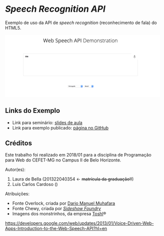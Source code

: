 # _Speech Recognition API_

Exemplo de uso da API de _speech recognition_ (reconhecimento de fala) do HTML5.

![](images/screenshot.png)


## Links do Exemplo

- Link para seminário: [slides de aula][slides]
- Link para exemplo publicado: [página no GitHub][vivo]

## Créditos

Este trabalho foi realizado em 2018/01 para a disciplina de Programação para Web do CEFET-MG no Campus II de Belo Horizonte.

Autor(es):

1. Laura de Bella (201322040354 &larr; ~~matrícula da graduação!!~~)
2. Luis Carlos Cardoso ()

Atribuições:

- Fonte Overlock, criada por [Dario Manuel Muhafara][overlock-author]
- Fonte Chewy, criada por [_Sideshow Foundry_][chewy-author]
- Imagens dos monstrinhos, da empresa [Toshl][monsters-author]®

[slides]: https://fegemo.github.io/cefet-web/classes/js5/#32
[vivo]: https://fegemo.github.io/cefet-web-weblot/apis/drag-and-drop/
[overlock-author]: https://plus.google.com/105287894980881814285/about
[chewy-author]: https://profiles.google.com/sideshowfonts/about
[monsters-author]: http://toshl.com


https://developers.google.com/web/updates/2013/01/Voice-Driven-Web-Apps-Introduction-to-the-Web-Speech-API?hl=en
